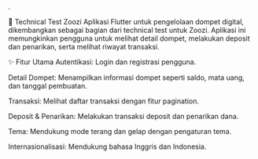 .

🐾 Technical Test Zoozi
Aplikasi Flutter untuk pengelolaan dompet digital, dikembangkan sebagai bagian dari technical test untuk Zoozi. Aplikasi ini memungkinkan pengguna untuk melihat detail dompet, melakukan deposit dan penarikan, serta melihat riwayat transaksi.

✨ Fitur Utama
Autentikasi: Login dan registrasi pengguna.

Detail Dompet: Menampilkan informasi dompet seperti saldo, mata uang, dan tanggal pembuatan.

Transaksi: Melihat daftar transaksi dengan fitur pagination.

Deposit & Penarikan: Melakukan transaksi deposit dan penarikan dana.

Tema: Mendukung mode terang dan gelap dengan pengaturan tema.

Internasionalisasi: Mendukung bahasa Inggris dan Indonesia.

